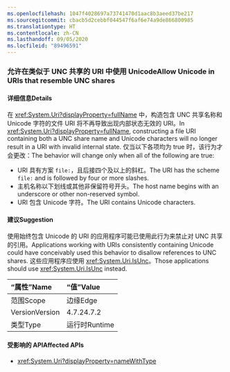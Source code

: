 ```yaml
---
ms.openlocfilehash: 1047f4028697a73741470d1aac8b3aeed37be217
ms.sourcegitcommit: cbacb5d2cebbf044547f6af6e74a9de866800985
ms.translationtype: HT
ms.contentlocale: zh-CN
ms.lasthandoff: 09/05/2020
ms.locfileid: "89496591"
---
```

### <a name="allow-unicode-in-uris-that-resemble-unc-shares"></a><span data-ttu-id="574e6-101">允许在类似于 UNC 共享的 URI 中使用 Unicode</span><span class="sxs-lookup"><span data-stu-id="574e6-101">Allow Unicode in URIs that resemble UNC shares</span></span>

#### <a name="details"></a><span data-ttu-id="574e6-102">详细信息</span><span class="sxs-lookup"><span data-stu-id="574e6-102">Details</span></span>

<span data-ttu-id="574e6-103">在 <xref:System.Uri?displayProperty=fullName> 中，构造包含 UNC 共享名称和 Unicode 字符的文件 URI 将不再导致出现内部状态无效的 URI。</span><span class="sxs-lookup"><span data-stu-id="574e6-103">In <xref:System.Uri?displayProperty=fullName>, constructing a file URI containing both a UNC share name and Unicode characters will no longer result in a URI with invalid internal state.</span></span> <span data-ttu-id="574e6-104">仅当以下各项均为 true 时，该行为才会更改：</span><span class="sxs-lookup"><span data-stu-id="574e6-104">The behavior will change only when all of the following are true:</span></span><ul><li><span data-ttu-id="574e6-105">URI 具有方案 <code>file:</code>，且后接四个及以上的斜杠。</span><span class="sxs-lookup"><span data-stu-id="574e6-105">The URI has the scheme <code>file:</code> and is followed by four or more slashes.</span></span></li><li><span data-ttu-id="574e6-106">主机名称以下划线或其他非保留符号开头。</span><span class="sxs-lookup"><span data-stu-id="574e6-106">The host name begins with an underscore or other non-reserved symbol.</span></span></li><li><span data-ttu-id="574e6-107">URI 包含 Unicode 字符。</span><span class="sxs-lookup"><span data-stu-id="574e6-107">The URI contains Unicode characters.</span></span></li></ul>

#### <a name="suggestion"></a><span data-ttu-id="574e6-108">建议</span><span class="sxs-lookup"><span data-stu-id="574e6-108">Suggestion</span></span>

<span data-ttu-id="574e6-109">使用始终包含 Unicode 的 URI 的应用程序可能已使用此行为来禁止对 UNC 共享的引用。</span><span class="sxs-lookup"><span data-stu-id="574e6-109">Applications working with URIs consistently containing Unicode could have conceivably used this behavior to disallow references to UNC shares.</span></span> <span data-ttu-id="574e6-110">这些应用程序应使用 <xref:System.Uri.IsUnc>。</span><span class="sxs-lookup"><span data-stu-id="574e6-110">Those applications should use <xref:System.Uri.IsUnc> instead.</span></span>

| <span data-ttu-id="574e6-111">“属性”</span><span class="sxs-lookup"><span data-stu-id="574e6-111">Name</span></span>    | <span data-ttu-id="574e6-112">“值”</span><span class="sxs-lookup"><span data-stu-id="574e6-112">Value</span></span>       |
|:--------|:------------|
| <span data-ttu-id="574e6-113">范围</span><span class="sxs-lookup"><span data-stu-id="574e6-113">Scope</span></span>   |<span data-ttu-id="574e6-114">边缘</span><span class="sxs-lookup"><span data-stu-id="574e6-114">Edge</span></span>|
|<span data-ttu-id="574e6-115">Version</span><span class="sxs-lookup"><span data-stu-id="574e6-115">Version</span></span>|<span data-ttu-id="574e6-116">4.7.2</span><span class="sxs-lookup"><span data-stu-id="574e6-116">4.7.2</span></span>|
|<span data-ttu-id="574e6-117">类型</span><span class="sxs-lookup"><span data-stu-id="574e6-117">Type</span></span>|<span data-ttu-id="574e6-118">运行时</span><span class="sxs-lookup"><span data-stu-id="574e6-118">Runtime</span></span>|

#### <a name="affected-apis"></a><span data-ttu-id="574e6-119">受影响的 API</span><span class="sxs-lookup"><span data-stu-id="574e6-119">Affected APIs</span></span>

- <xref:System.Uri?displayProperty=nameWithType>

<!--

#### Affected APIs

- `T:System.Uri`

-->
